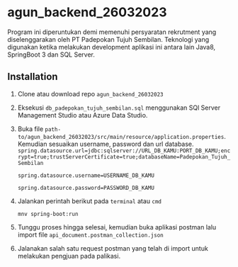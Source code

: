 
# agun_backend_26032023

Program ini diperuntukan demi memenuhi persyaratan rekrutment yang diselenggarakan oleh PT Padepokan Tujuh Sembilan. Teknologi yang digunakan ketika melakukan development aplikasi ini antara lain Java8, SpringBoot 3 dan SQL Server.


## Installation

1. Clone atau download repo ```agun_backend_26032023```

2. Eksekusi ```db_padepokan_tujuh_sembilan.sql``` menggunakan SQl Server Management Studio atau Azure Data Studio.

3. Buka file ```path-to/agun_backend_26032023/src/main/resource/application.properties```. Kemudian sesuaikan username, password dan url database.
    ```spring.datasource.url=jdbc:sqlserver://URL_DB_KAMU:PORT_DB_KAMU;encrypt=true;trustServerCertificate=true;databaseName=Padepokan_Tujuh_Sembilan```

    ```spring.datasource.username=USERNAME_DB_KAMU```

    ```spring.datasource.password=PASSWORD_DB_KAMU```

4. Jalankan perintah berikut pada ``terminal`` atau ```cmd```

    ```mnv spring-boot:run```

5. Tunggu proses hingga selesai, kemudian buka aplikasi postman lalu import file ```api_document.postman_collection.json```

6. Jalanakan salah satu request postman yang telah di import untuk melakukan pengjuan pada palikasi.




    
